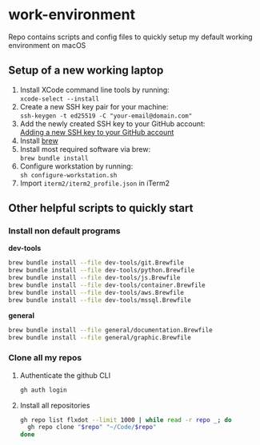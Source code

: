 # work-environment
Repo contains scripts and config files to quickly setup my default working environment on macOS

## Setup of a new working laptop

1. Install XCode command line tools by running:<br />`xcode-select --install`
2. Create a new SSH key pair for your machine:<br />`ssh-keygen -t ed25519 -C "your-email@domain.com"`
3. Add the newly created SSH key to your GitHub account:<br />[Adding a new SSH key to your GitHub account
](https://docs.github.com/en/authentication/connecting-to-github-with-ssh/adding-a-new-ssh-key-to-your-github-account)
4. Install [brew](https://brew.sh/)
5. Install most required software via brew:<br />`brew bundle install`
6. Configure workstation by running:<br />`sh configure-workstation.sh`
7. Import `iterm2/iterm2_profile.json` in iTerm2

## Other helpful scripts to quickly start

### Install non default programs

**dev-tools**

```bash
brew bundle install --file dev-tools/git.Brewfile
brew bundle install --file dev-tools/python.Brewfile
brew bundle install --file dev-tools/js.Brewfile
brew bundle install --file dev-tools/container.Brewfile
brew bundle install --file dev-tools/aws.Brewfile
brew bundle install --file dev-tools/mssql.Brewfile
```

**general**

```bash
brew bundle install --file general/documentation.Brewfile
brew bundle install --file general/graphic.Brewfile
```

### Clone all my repos

1. Authenticate the github CLI
   ```bash
   gh auth login
   ```

2. Install all repositories
   ```bash
   gh repo list flxdot --limit 1000 | while read -r repo _; do
     gh repo clone "$repo" "~/Code/$repo"
   done
   ```
